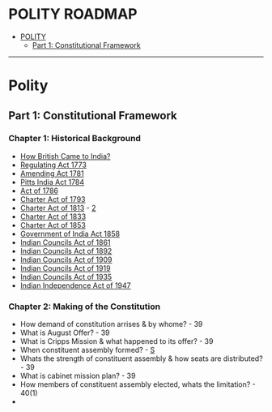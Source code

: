 # POLITY ROADMAP

* [POLITY](#polity)
  * [Part 1: Constitutional Framework](#constitutional-framework)

---
# Polity

## Part 1: Constitutional Framework

### Chapter 1: Historical Background

* [How British Came to India?](https://www.youtube.com/watch?v=3bZoB8PiXas)
* [Regulating Act 1773](https://www.youtube.com/watch?v=4N5gsuxVxv8&list=LL&index=2&t=3s)
* [Amending Act 1781](https://www.youtube.com/watch?v=LF6DYouUSqs&list=LL&index=1)
* [Pitts India Act 1784](https://www.youtube.com/watch?v=-gxI3_FnBiw&list=LL&index=6&t=241s)
* [Act of 1786](https://www.youtube.com/watch?v=E0t07LD3vwA&list=LL&index=6)
* [Charter Act of 1793](https://www.youtube.com/watch?v=VY1l59wedx0&list=LL&index=4)
* [Charter Act of 1813](https://www.youtube.com/watch?v=ou1vRVwq04E&list=LL&index=3) - [2](https://www.youtube.com/watch?v=htZEuvg_pJs&list=LL&index=2)
* [Charter Act of 1833](https://www.youtube.com/watch?v=wCpQreDW-2M&t=1s)
* [Charter Act of 1853](https://www.youtube.com/watch?v=uEtUysKi0Wg&t=127s)
* [Government of India Act 1858](https://www.youtube.com/watch?v=O9200xOuJ3I&list=LL&index=8&t=13s)
* [Indian Councils Act of 1861](https://www.youtube.com/watch?v=LqhEdLk4yJg&list=LL&index=7)
* [Indian Councils Act of 1892](https://www.youtube.com/watch?v=uogz6tDyAHA&list=LL&index=6)
* [Indian Councils Act of 1909](https://www.youtube.com/watch?v=xSMr8avi2xk&list=LL&index=5)
* [Indian Councils Act of 1919](https://www.youtube.com/watch?v=AIqnDqyOLS4&list=LL&index=4)
* [Indian Councils Act of 1935](https://www.youtube.com/watch?v=vuYiT6yhElI&list=LL&index=2)
* [Indian Independence Act of 1947](https://www.youtube.com/watch?v=N4iAj44a9iM&list=LL&index=1)

### Chapter 2: Making of the Constitution 

* How demand of constitution arrises & by whome? - 39
* What is August Offer? - 39
* What is Cripps Mission & what happened to its offer? - 39
* When constituent assembly formed? - [S](https://testbook.com/question-answer/the-constituent-assembly-was-constituted-in-novemb--5b6ecaf3dd75cd0c43a0ff48)
* Whats the strength of constituent assembly & how seats are distributed? - 39
* What is cabinet mission plan? - 39
* How members of constituent assembly elected, whats the limitation? - 40(1)
* 
